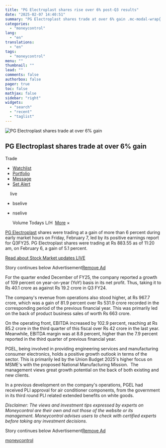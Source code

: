 ```yaml
---
title: "PG Electroplast shares rise over 6% post-Q3 results"
date: "2025-02-07 14:40:51"
summary: "PG Electroplast shares trade at over 6% gain .mc-modal-wrap{ display: none; position: fixed; top: 0; left: 0; right: 0; bottom: 0; width: 100%; height: 100%; align-items: center; justify-content: center; background: rgba(0,0,0,0.2); z-index: 999; } .mc-modal{ background: #FFF; border-radius: 3px; overflow: hidden; width: 300px; box-shadow: 0px 5px 10px -2px rgba(0,0,0,0.4); }..."
categories:
  - "moneycontrol"
lang:
  - "en"
translations:
  - "en"
tags:
  - "moneycontrol"
menu: ""
thumbnail: ""
lead: ""
comments: false
authorbox: false
pager: true
toc: false
mathjax: false
sidebar: "right"
widgets:
  - "search"
  - "recent"
  - "taglist"
---
```


![PG Electroplast shares trade at over 6% gain](//stat1.moneycontrol.com/mcnews//images/grey_bg.gif "PG Electroplast shares trade at over 6% gain")

PG Electroplast shares trade at over 6% gain
--------------------------------------------

  


  Trade

* [Watchlist](javascript:void(0);)
* [Portfolio](javascript:void(0);)
* [Message](javascript:void(0);)
* [Set Alert](javascript:void(0);)

      live

* bselive
* nselive

    Volume  Todays L/H    ![]()   [More](javascript:void(0))   × 

[PG Electroplast](https://www.moneycontrol.com/india/stockpricequote/consumer-goods-electronic/pgelectroplast/PE06) shares were trading at a gain of more than 6 percent during early market hours on Friday, February 7, led by its positive earnings report for Q3FY25. PG Electroplast shares were trading at Rs 883.55 as of 11:20 am, on February 6, a gain of 5.1 percent.

[Read about Stock Market updates LIVE](http://read%20about%20stock%20market%20updates%20live/)

Story continues below Advertisement[Remove Ad](https://www.moneycontrol.com/promos/pro.php)

For the quarter ended December of FY25, the company reported a growth of 109 percent on year-on-year (YoY) basis in its net profit. Thus, taking it to Rs 40.1 crore as against Rs 19.2 crore in Q3 FY24.

The company's revenue from operations also stood higher, at Rs 967.7 crore, which was a gain of 81.9 percent over Rs 531.9 crore recorded in the corresponding period of the previous financial year. This was primarily led on the back of product business sales of worth Rs 663 crore.

On the operating front, EBITDA increased by 102.9 percent, reaching at Rs 85.2 crore in the third quarter of this fiscal over Rs 42 crore in the last year. Meanwhile, EBITDA margin was at 8.8 percent, higher than the 7.9 percent reported in the third quarter of previous financial year.

PGEL, being involved in providing engineering services and manufacturing consumer electronics, holds a positive growth outlook in terms of the sector. This is primarily led by the Union Budget 2025's higher focus on MSME's with the proposed National Manufacturing Mission.  The management views great growth potential on the back of both existing and new clients.

In a previous development on the company's operations, PGEL had received PLI approval for air conditioner components, from the government in its third round PLI related extended benefits on white goods.

*Disclaimer: The views and investment tips expressed by experts on Moneycontrol are their own and not those of the website or its management. Moneycontrol advises users to check with certified experts before taking any investment decisions.*

Story continues below Advertisement[Remove Ad](https://www.moneycontrol.com/promos/pro.php)

[moneycontrol](https://www.moneycontrol.com/news/business/stocks/pg-electroplast-shares-rise-over-6-post-q3-results-12933356.html)
